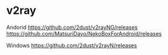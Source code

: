 # v2ray

Andorid
https://github.com/2dust/v2rayNG/releases  
https://github.com/MatsuriDayo/NekoBoxForAndroid/releases

Windows
https://github.com/2dust/v2rayN/releases
